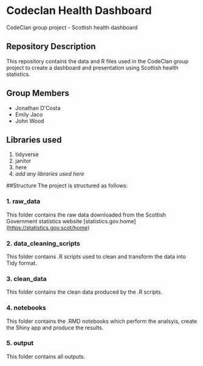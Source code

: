 # Codeclan Health Dashboard
 CodeClan group project - Scottish health dashboard
 
 
## Repository Description
This repository contains the data and R files used in the CodeClan group project to create a dashboard and presentation using Scottish health statistics.

## Group Members
- Jonathan D'Costa 
- Emily Jaco 
-  John Wood

## Libraries used
1. tidyverse
2. janitor
3. here
4. _add any libraries used here_

##Structure
The project is structured as follows:

### 1. raw_data
This folder contains the raw data downloaded from the Scottish Government statistics website [statistics.gov.home]
(https://statistics.gov.scot/home)

### 2. data\_cleaning\_scripts
This folder contains .R scripts used to clean and transform the data into Tidy format.


### 3. clean_data
This folder contains the clean data produced by the .R scripts.

### 4. notebooks
This folder contains the .RMD notebooks which perform the analsyis, create the Shiny app and produce the results.

### 5. output
This folder contains all outputs.

